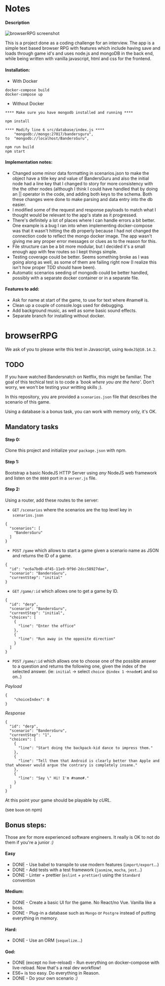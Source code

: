 # Notes

#### Description

![browserRPG screenshot](https://i.imgur.com/fBH4Pf8.png)

This is a project done as a coding challenge for an interview. The app is a simple text based browser RPG with features which include having save and loads through game id's and uses node.js and mongoDB in the back end, while being written with vanilla javascript, html and css for the frontend.



#### Installation:
- With Docker
```
docker-compose build
docker-compose up
```
- Without Docker
```
**** Make sure you have mongodb installed and running ****

npm install

**** Modify line 6 src/database/index.js ****
    "mongodb://mongo:27017/bandersguru",
to  "mongodb://localhost/BandersGuru",

npm run build
npm start
```

#### Implementation notes:
- Changed some minor data formatting in scenarios.json to make the object have a title key and value of BandersGuru and also the initial node had a line key that I changed to story for more consistency with the the other nodes (although I think I could have handled that by doing an || operator in the code, and adding both keys to the schema. Both these changes were done to make parsing and data entry into the db easier.
- I modified some of the request and response payloads to match what I thought would be relevant to the app's state as it progressed.
- There's definitely a lot of places where I can handle errors a bit better. One example is a bug I ran into when implementing docker-compose was that it wasn't hitting the db properly because I had not changed the connection code to reflect the mongo docker image. The app wasn't giving me any proper error messages or clues as to the reason for this.
- File structure can be a bit more modular, but I decided it's a small enough app with few routes so I kept things simple.
- Testing coverage could be better. Seems something broke as I was going along as well, as some of them are failing right now (I realize this isn't how proper TDD should have been).
- Automatic scenarios seeding of mongodb could be better handled, possibly with a separate docker container or in a separate file.

#### Features to add:
- Ask for name at start of the game, to use for text where #name# is.
- Clean up a couple of console.logs used for debugging.
- Add background music, as well as some basic sound effects.
- Separate branch for installing without docker.

# browserRPG

We ask of you to please write this test in Javascript, using `NodeJS@10.14.2`.

## TODO

If you have watched Bandersnatch on Netflix, this might be familiar. 
The goal of this techical test is to code a *'book where you are the hero'*. Don't worry, we won't be testing your writting skills ;).

In this repository, you are provided a `scenarios.json` file that describes the scenario of this game.

Using a database is a bonus task, you can work with memory only, it's OK.

## Mandatory tasks

#### Step 0:

Clone this project and initialize your `package.json` with npm.

#### Step 1: 

Bootstrap a basic NodeJS HTTP Server using *any* NodeJS web framework and listen on the `8080` port in a `server.js` file.

#### Step 2: 

Using a router, add these routes to the server:

- `GET` `/scenarios` where the scenarios are the top level key in `scenarios.json`

```
{
  "scenarios": [
    "BandersGuru"
  ]
}
```
- `POST`  `/game` which allows to start a game given a scenario name as JSON and returns the ID of a game.

```
{
  "id": "ec6a7bd0-4f45-11e9-9f9d-2dcc58927dae",
  "scenario": "BandersGuru",
  "currentStep": "initial"
}
```
- `GET` `/game/:id` which allows one to get a game by ID.
```
{
  "id": "derp",
  "scenario": "BandersGuru",
  "currentStep": "initial",
  "choices": [
    {
      "line": "Enter the office"
    },
    {
      "line": "Run away in the opposite direction"
    }
  ]
}
```
- `POST` `/game/:id` which allows one to choose one of the possible answer to a question and returns the following one, given the index of the selected answer. (ie: `initial` -> select `choice @index 1`  ->`node#1` and so on..)


*Payload*
``` 
{
    "choiceIndex": 0
}
```

*Response*
```
{
  "id": "derp",
  "scenario": "BandersGuru",
  "currentStep": "1",
  "choices": [
    {
      "line": "Start doing the backpack-kid dance to impress them."
    },
    {
      "line": "Tell them that Android is clearly better than Apple and that whoever would argue the contrary is completely insane."
    },
    {
      "line": "Say \" Hi! I'm #name#."
    }
  ]
}
```

At this point your game should be playable by *cURL*.

(see `boom` on npm)

## Bonus steps: 

Those are for more experienced software engineers. It really is OK to not do them if you're a junior *:)*

#### Easy

- DONE - Use babel to transpile to use modern features (`import/export`...)
- DONE - Add tests with a test framework (`jasmine`, `mocha`, `jest`...)
- DONE - Linter + prettier (`eslint` + `prettier`) using the `Standard` convention

#### Medium:

- DONE - Create a basic UI for the game. No React/no Vue. Vanilla like a boss.
- DONE - Plug-in a database such as `Mongo` or `Postgre` instead of putting everything in memory.

#### Hard:

- DONE - Use an ORM (`sequelize`...)

#### God:

- DONE (except no live-reload) - Run everything on docker-compose with live-reload. Now that's a real dev workflow!
- ES6+ is too easy. Do everything in Reason.
- DONE - Do your own scenario *:)*
